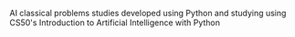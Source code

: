 AI classical problems studies
developed using Python and studying using  CS50's Introduction to Artificial Intelligence with Python

